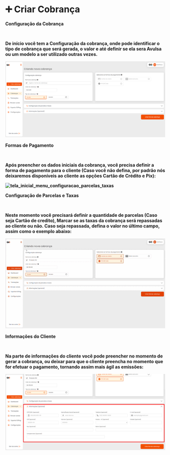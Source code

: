 # ➕ Criar Cobrança

<p><strong>Configuração da Cobrança<strong></p><br>

<p>De início você tem a Configuração da cobrança, onde pode identificar o tipo de cobrança que será gerada, o valor e até definir se ela sera Avulsa ou um modelo a ser utilizado outras vezes.</p>

![tela_inicial_menu_criar_cobranca](../assets/prints/tela_inicial_menu_criar_cobranca.png)

<p><strong>Formas de Pagamento<strong></p><br>

<p>Após preencher os dados iniciais da cobrança, você precisa definir a forma de pagamento para o cliente (Caso você não defina, por padrão nós deixaremos disponíveis ao cliente as opções Cartão de Crédito e Pix):</p>

![tela_inicial_menu_configuracao_parcelas_taxas](../assets/prints/tela_inicial_menu_configuracao_parcelas_taxas.png)

<p><strong>Configuração de Parcelas e Taxas<strong></p><br>

<p>Neste momento você precisará definir a quantidade de parcelas (Caso seja Cartão de credito), Marcar se as taxas da cobrança será repassadas ao cliente ou não. Caso seja repassada, defina o valor no último campo, assim como o exemplo abaixo:<p>

![tela_inicial_menu_configuracao_parcelas_taxas_2](../assets/prints/tela_inicial_menu_configuracao_parcelas_taxas_2.gif)

<p><strong>Informações do Cliente<strong></p><br>

<p>Na parte de informações do cliente você pode preencher no momento de gerar a cobrança, ou deixar para que o cliente preencha no momento que for efetuar o pagamento, tornando assim mais ágil as emissões: </p>

![tela_inicial_menu_informacoes](../assets/prints/tela_inicial_menu_informacoes.png)